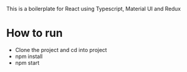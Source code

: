This is a boilerplate for React using Typescript, Material UI and Redux
# How to run
* Clone the project and cd into project
* npm install
* npm start